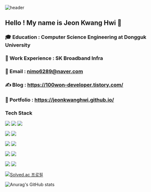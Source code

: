 ![header](https://capsule-render.vercel.app/api?type=rounded&color=timeGradient&text=Welcome%20to%20My%20Story%20👋&animation=twinkling&fontSize=40&fontAlignY=50&fontAlign=50&height=180)


## Hello ! My name is Jeon Kwang Hwi 👋

### 🎓 Education : Computer Science Engineering at Dongguk University  
### 💼 Work Experience : SK Broadband Infra 
### 📧 Email : nimo6289@naver.com
### ✍️ Blog : https://100won-developer.tistory.com/
### 📝 Portfolio : https://jeonkwanghwi.github.io/


### Tech Stack

<img src="https://img.shields.io/badge/java-007396?style=flat-square&amp;logo=java&amp;logoColor=white">  <img src="https://img.shields.io/badge/Spring-6DB33F?style=flat-square&amp;logo=Spring&amp;logoColor=white">  <img src="https://img.shields.io/badge/Python-3776AB?style=flat-square&amp;logo=Python&amp;logoColor=white">  

<img src="https://img.shields.io/badge/MySQL-4479A1?style=flat-square&amp;logo=MySQL&amp;logoColor=white">  <img src="https://img.shields.io/badge/SQLite-003B57?style=flat-square&amp;logo=sqlite&amp;logoColor=white">  

<img src="https://img.shields.io/badge/Git-F05032?style=flat-square&amp;logo=git&amp;logoColor=white">  <img src="https://img.shields.io/badge/GitHub-181717?style=flat-square&amp;logo=GitHub&amp;logoColor=white">  

<img src="https://img.shields.io/badge/LangChain-5C2D91?style=flat-square&amp;logo=LangChain&amp;logoColor=white"> <img src="https://img.shields.io/badge/Prompt%20Engineering-FF6F00?style=flat-square&amp;logo=OpenAI&amp;logoColor=white"> 

<img src="https://img.shields.io/badge/Notion-000000?style=flat-square&amp;logo=Notion&amp;logoColor=white">  <img src="https://img.shields.io/badge/Jira-0052CC?style=flat-square&amp;logo=Jira&amp;logoColor=white">

  
[![Solved.ac
프로필](http://mazassumnida.wtf/api/v2/generate_badge?boj=nimo6289)](https://solved.ac/nimo6289)

  
![Anurag's GitHub stats](https://github-readme-stats.vercel.app/api?username=jeonkwanghwi&show_icons=true&theme=onedark)

